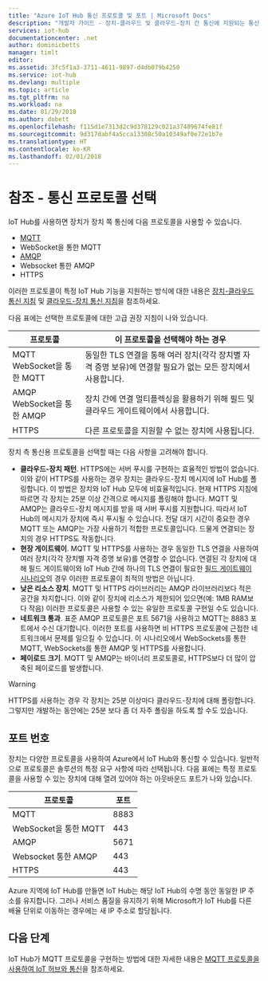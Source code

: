 ```yaml
---
title: "Azure IoT Hub 통신 프로토콜 및 포트 | Microsoft Docs"
description: "개발자 가이드 - 장치-클라우드 및 클라우드-장치 간 통신에 지원되는 통신 프로토콜과 열어야 하는 포트 번호에 대해 설명합니다."
services: iot-hub
documentationcenter: .net
author: dominicbetts
manager: timlt
editor: 
ms.assetid: 3fc5f1a3-3711-4611-9897-d4db079b4250
ms.service: iot-hub
ms.devlang: multiple
ms.topic: article
ms.tgt_pltfrm: na
ms.workload: na
ms.date: 01/29/2018
ms.author: dobett
ms.openlocfilehash: f115d1e7313d2c9d378129c021a37489674fe81f
ms.sourcegitcommit: 9d317dabf4a5cca13308c50a10349af0e72e1b7e
ms.translationtype: HT
ms.contentlocale: ko-KR
ms.lasthandoff: 02/01/2018
---
```

# <a name="reference---choose-a-communication-protocol"></a>참조 - 통신 프로토콜 선택

IoT Hub를 사용하면 장치가 장치 쪽 통신에 다음 프로토콜을 사용할 수 있습니다.

* [MQTT][lnk-mqtt]
* WebSocket을 통한 MQTT
* [AMQP][lnk-amqp]
* Websocket 통한 AMQP
* HTTPS

이러한 프로토콜이 특정 IoT Hub 기능을 지원하는 방식에 대한 내용은 [장치-클라우드 통신 지침][lnk-d2c-guidance] 및 [클라우드-장치 통신 지침][lnk-c2d-guidance]을 참조하세요.

다음 표에는 선택한 프로토콜에 대한 고급 권장 지침이 나와 있습니다.

| 프로토콜 | 이 프로토콜을 선택해야 하는 경우 |
| --- | --- |
| MQTT <br> WebSocket을 통한 MQTT |동일한 TLS 연결을 통해 여러 장치(각각 장치별 자격 증명 보유)에 연결할 필요가 없는 모든 장치에서 사용합니다. |
| AMQP <br> WebSocket을 통한 AMQP |장치 간에 연결 멀티플렉싱을 활용하기 위해 필드 및 클라우드 게이트웨이에서 사용합니다. |
| HTTPS |다른 프로토콜을 지원할 수 없는 장치에 사용됩니다. |

장치 측 통신용 프로토콜을 선택할 때는 다음 사항을 고려해야 합니다.

* **클라우드-장치 패턴**. HTTPS에는 서버 푸시를 구현하는 효율적인 방법이 없습니다. 이와 같이 HTTPS를 사용하는 경우 장치는 클라우드-장치 메시지에 IoT Hub를 폴링합니다. 이 방법은 장치와 IoT Hub 모두에 비효율적입니다. 현재 HTTPS 지침에 따르면 각 장치는 25분 이상 간격으로 메시지를 폴링해야 합니다. MQTT 및 AMQP는 클라우드-장치 메시지를 받을 때 서버 푸시를 지원합니다. 따라서 IoT Hub의 메시지가 장치에 즉시 푸시될 수 있습니다. 전달 대기 시간이 중요한 경우 MQTT 또는 AMQP는 가장 사용하기 적합한 프로토콜입니다. 드물게 연결되는 장치의 경우 HTTPS도 작동합니다.
* **현장 게이트웨이**. MQTT 및 HTTPS를 사용하는 경우 동일한 TLS 연결을 사용하여 여러 장치(각각 장치별 자격 증명 보유)를 연결할 수 없습니다. 연결된 각 장치에 대해 필드 게이트웨이와 IoT Hub 간에 하나의 TLS 연결이 필요한 [필드 게이트웨이 시나리오][lnk-azure-gateway-guidance]의 경우 이러한 프로토콜이 최적의 방법은 아닙니다.
* **낮은 리소스 장치**. MQTT 및 HTTPS 라이브러리는 AMQP 라이브러리보다 적은 공간을 차지합니다. 이와 같이 장치에 리소스가 제한되어 있으면(예: 1MB RAM보다 작음) 이러한 프로토콜은 사용할 수 있는 유일한 프로토콜 구현일 수도 있습니다.
* **네트워크 통과**. 표준 AMQP 프로토콜은 포트 5671을 사용하고 MQTT는 8883 포트에서 수신 대기합니다. 이러한 포트를 사용하면 비 HTTPS 프로토콜에 근접한 네트워크에서 문제를 일으킬 수 있습니다. 이 시나리오에서 WebSockets를 통한 MQTT, WebSockets를 통한 AMQP 및 HTTPS를 사용합니다.
* **페이로드 크기**. MQTT 및 AMQP는 바이너리 프로토콜로, HTTPS보다 더 많이 압축된 페이로드를 발생합니다.

> [!WARNING]
> HTTPS를 사용하는 경우 각 장치는 25분 이상마다 클라우드-장치에 대해 폴링합니다. 그렇지만 개발하는 동안에는 25분 보다 좀 더 자주 폴링을 하도록 할 수도 있습니다.

## <a name="port-numbers"></a>포트 번호

장치는 다양한 프로토콜을 사용하여 Azure에서 IoT Hub와 통신할 수 있습니다. 일반적으로 프로토콜은 솔루션의 특정 요구 사항에 따라 선택됩니다. 다음 표에는 특정 프로토콜을 사용할 수 있는 장치에 대해 열려 있어야 하는 아웃바운드 포트가 나와 있습니다.

| 프로토콜 | 포트 |
| --- | --- |
| MQTT |8883 |
| WebSocket을 통한 MQTT |443 |
| AMQP |5671 |
| Websocket 통한 AMQP |443 |
| HTTPS |443 |

Azure 지역에 IoT Hub를 만들면 IoT Hub는 해당 IoT Hub의 수명 동안 동일한 IP 주소를 유지합니다. 그러나 서비스 품질을 유지하기 위해 Microsoft가 IoT Hub를 다른 배율 단위로 이동하는 경우에는 새 IP 주소로 할당됩니다.


## <a name="next-steps"></a>다음 단계

IoT Hub가 MQTT 프로토콜을 구현하는 방법에 대한 자세한 내용은 [MQTT 프로토콜을 사용하여 IoT 허브와 통신][lnk-mqtt-support]을 참조하세요.

[lnk-d2c-guidance]: iot-hub-devguide-d2c-guidance.md
[lnk-c2d-guidance]: iot-hub-devguide-c2d-guidance.md
[lnk-mqtt-support]: iot-hub-mqtt-support.md
[lnk-amqp]: http://docs.oasis-open.org/amqp/core/v1.0/os/amqp-core-complete-v1.0-os.pdf
[lnk-mqtt]: http://docs.oasis-open.org/mqtt/mqtt/v3.1.1/mqtt-v3.1.1.pdf
[lnk-azure-gateway-guidance]: iot-hub-devguide-endpoints.md#field-gateways
